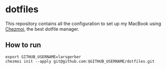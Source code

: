 # dotfiles

This repository contains all the configuration to set up my MacBook using [Chezmoi](https://chezmoi.io), the best dotfile manager.

## How to run

```shell
export GITHUB_USERNAME=larsgerber
chezmoi init --apply git@github.com:$GITHUB_USERNAME/dotfiles.git
```
